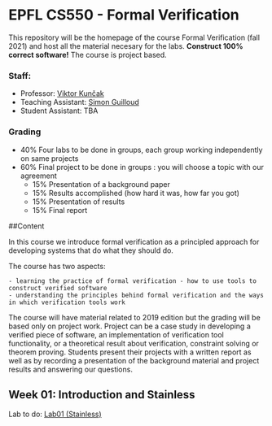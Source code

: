 # EPFL CS550 - Formal Verification

This  repository will be the homepage of the course Formal Verification (fall 2021) and host all the material necesary for the labs. **Construct 100% correct software!** The course is project based. 

### Staff:

- Professor: [Viktor Kunčak](https://people.epfl.ch/viktor.kuncak)
- Teaching Assistant: [Simon Guilloud](https://people.epfl.ch/simon.guilloud)
- Student Assistant: TBA

### Grading

- 40% Four labs to be done in groups, each group working independently on same projects
- 60% Final project to be done in groups : you will choose a topic with our agreement
    - 15% Presentation of a background paper 
    - 15% Results accomplished (how hard it was, how far you got)
    - 15% Presentation of results 
    - 15% Final report

##Content

In this course we introduce formal verification as a principled approach for developing systems that do what they should do.

The course has two aspects:

    - learning the practice of formal verification - how to use tools to construct verified software
    - understanding the principles behind formal verification and the ways in which verification tools work

The course will have material related to 2019 edition but the grading will be based only on project work. Project can be a case study in developing a verified piece of software, an implementation of verification tool functionality, or a theoretical result about verification, constraint solving or theorem proving. Students present their projects with a written report as well as by recording a presentation of the background material and project results and answering our questions.

## Week 01: Introduction and Stainless


Lab to do: [Lab01 (Stainless)](https://gitlab.epfl.ch/lara/cs550/-/tree/main/labs/lab01)
